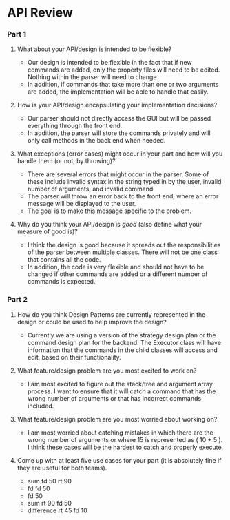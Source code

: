 # API Review

### Part 1
1.  What about your API/design is intended to be flexible?
    * Our design is intended to be flexible in the fact that if new commands are added, only the property files will need to be edited. Nothing within the parser will need to change. 
    * In addition, if commands that take more than one or two arguments are added, the implementation will be able to handle that easily. 
     
2.  How is your API/design encapsulating your implementation decisions?
    * Our parser should not directly access the GUI but will be passed everything through the front end. 
    * In addition, the parser will store the commands privately and will only call methods in the back end when needed. 
    
3.  What exceptions (error cases) might occur in your part and how will you handle them (or not, by throwing)?
    * There are several errors that might occur in the parser. Some of these include invalid syntax in the string typed in by the user, invalid number of arguments, and invalid command. 
    * The parser will throw an error back to the front end, where an error message will be displayed to the user. 
    * The goal is to make this message specific to the problem. 
    
4.  Why do you think your API/design is _good_ (also define what your measure of good is)?
    * I think the design is good because it spreads out the responsibilities of the parser between multiple classes. There will not be one class that contains all the code.
    * In addition, the code is very flexible and should not have to be changed if other commands are added or a different number of commands is expected. 
    
    
### Part 2
1.  How do you think Design Patterns are currently represented in the design or could be used to help improve the design?
    * Currently we are using a version of the strategy design plan or the command design plan for the backend. The Executor class will have information that the commands in the child classes will access and edit, based on their functionality. 

2.  What feature/design problem are you most excited to work on?
    * I am most excited to figure out the stack/tree and argument array process. I want to ensure that it will catch a command that has the wrong number of arguments or that has incorrect commands included.

3.  What feature/design problem are you most worried about working on?
    * I am most worried about catching mistakes in which there are the wrong number of arguments or where 15 is represented as ( 10 + 5 ). I think these cases will be the hardest to catch and properly execute. 

4.  Come up with at least five use cases for your part (it is absolutely fine if they are useful for both teams).
    * sum fd 50 rt 90
    * fd fd 50 
    * fd 50 
    * sum rt 90 fd 50 
    * difference rt 45 fd 10